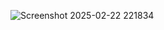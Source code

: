 ![Screenshot 2025-02-22 221834](https://github.com/user-attachments/assets/d6c63e54-4634-4f4e-8df0-18a4862b4429)
